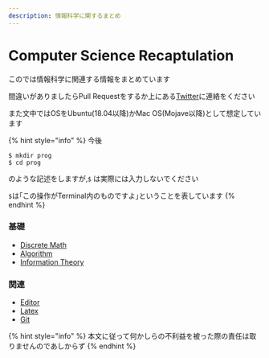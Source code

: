 ```yaml
---
description: 情報科学に関するまとめ
---
```


# Computer Science Recaptulation

このでは情報科学に関連する情報をまとめています

間違いがありましたらPull Requestをするか上にある[Twitter](https://twitter.com/leagarconaujapon)に連絡をください

また文中ではOSをUbuntu\(18.04以降\)かMac OS\(Mojave以降\)として想定しています

{% hint style="info" %}
今後

```text
$ mkdir prog
$ cd prog
```

のような記述をしますが,`$` は実際には入力しないでください

`$`は｢この操作がTerminal内のものですよ｣ということを表しています
{% endhint %}

### 基礎

* [Discrete Math](discretemath/discretemath.md)
* [Algorithm](algorithm/algorithm.md)
* [Information Theory](information-theory/information-theory.md)

### 関連

* [Editor](related-topics/editor.md)
* [Latex](related-topics/latex.md)
* [Git](related-topics/git.md)

{% hint style="info" %}
本文に従って何かしらの不利益を被った際の責任は取りませんのであしからず
{% endhint %}


